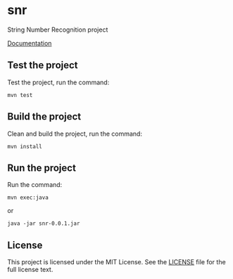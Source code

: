 # snr
String Number Recognition project

[Documentation](https://kindratsm.github.io/snr/javadoc/)

## Test the project
Test the project, run the command:
```
mvn test
```

## Build the project
Clean and build the project, run the command:
```
mvn install
```

## Run the project
Run the command:
```
mvn exec:java
```
or
```
java -jar snr-0.0.1.jar
```

## License
This project is licensed under the MIT License. See the [LICENSE](https://github.com/kindratsm/snr/blob/master/LICENSE) file
for the full license text.

